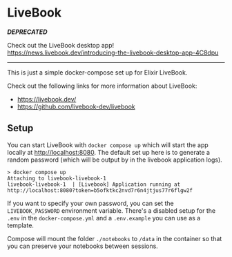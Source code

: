 # LiveBook

***DEPRECATED***

Check out the LiveBook desktop app! <https://news.livebook.dev/introducing-the-livebook-desktop-app-4C8dpu>

---

This is just a simple docker-compose set up for Elixir LiveBook.

Check out the following links for more information about LiveBook:

- https://livebook.dev/
- https://github.com/livebook-dev/livebook

## Setup

You can start LiveBook with `docker compose up` which will start the app locally
at <http://localhost:8080>. The default set up here is to generate a random
password (which will be output by in the livebook application logs).

```
> docker compose up
Attaching to livebook-livebook-1
livebook-livebook-1  | [Livebook] Application running at http://localhost:8080?token=b5ofktkc2nvd7r6n4jtjus77r6flgw2f
```

If you want to specify your own password, you can set the `LIVEBOOK_PASSWORD`
environment variable. There's a disabled setup for the `.env` in the
`docker-compose.yml` and a `.env.example` you can use as a template.

Compose will mount the folder `./notebooks` to `/data` in the container so that
you can preserve your notebooks between sessions.
